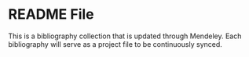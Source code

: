 # README File

This is a bibliography collection that is updated through Mendeley. Each bibliography will serve as a project file to be continuously synced.



